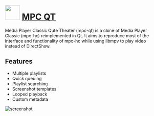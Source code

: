 # <img src="https://cdn.rawgit.com/JourneyOver/chocolatey-packages/99d016983c05d8e7891da1a3233c5d9cd660d1a0/icons/mpc-qt.png" width="48" height="48"/> [MPC QT](https://chocolatey.org/packages/mpc-qt)

Media Player Classic Qute Theater (mpc-qt) is a clone of Media Player Classic (mpc-hc) reimplemented in Qt. It aims to reproduce most of the interface and functionality of mpc-hc while using libmpv to play video instead of DirectShow.

## Features

- Multiple playlists
- Quick queuing
- Playlist searching
- Screenshot templates
- Looped playback
- Custom metadata

![screenshot](https://raw.githubusercontent.com/JourneyOver/chocolatey-packages/master/readme_imgs/mpc-qt.png)
